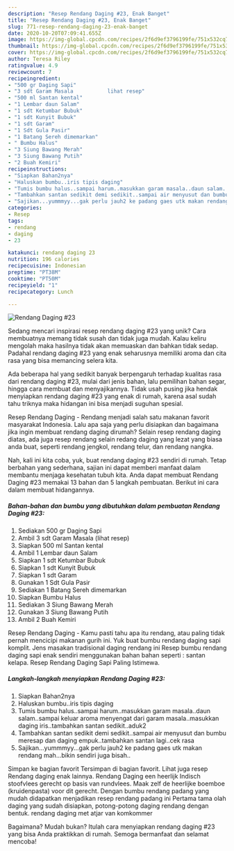 ```yaml
---
description: "Resep Rendang Daging #23, Enak Banget"
title: "Resep Rendang Daging #23, Enak Banget"
slug: 771-resep-rendang-daging-23-enak-banget
date: 2020-10-20T07:09:41.655Z
image: https://img-global.cpcdn.com/recipes/2f6d9ef3796199fe/751x532cq70/rendang-daging-23-foto-resep-utama.jpg
thumbnail: https://img-global.cpcdn.com/recipes/2f6d9ef3796199fe/751x532cq70/rendang-daging-23-foto-resep-utama.jpg
cover: https://img-global.cpcdn.com/recipes/2f6d9ef3796199fe/751x532cq70/rendang-daging-23-foto-resep-utama.jpg
author: Teresa Riley
ratingvalue: 4.9
reviewcount: 7
recipeingredient:
- "500 gr Daging Sapi"
- "3 sdt Garam Masala           lihat resep"
- "500 ml Santan kental"
- "1 Lembar daun Salam"
- "1 sdt Ketumbar Bubuk"
- "1 sdt Kunyit Bubuk"
- "1 sdt Garam"
- "1 Sdt Gula Pasir"
- "1 Batang Sereh dimemarkan"
- " Bumbu Halus"
- "3 Siung Bawang Merah"
- "3 Siung Bawang Putih"
- "2 Buah Kemiri"
recipeinstructions:
- "Siapkan Bahan2nya"
- "Haluskan bumbu..iris tipis daging"
- "Tumis bumbu halus..sampai harum..masukkan garam masala..daun salam..sampai keluar aroma menyengat dari garam masala..masukkan daging iris..tambahkan santan sedikit..aduk2"
- "Tambahkan santan sedikit demi sedikit..sampai air menyusut dan bumbu meresap dan daging empuk..tambahkan santan lagi..cek rasa"
- "Sajikan...yummmyy...gak perlu jauh2 ke padang gaes utk makan rendang mah...bikin sendiri juga bisah.."
categories:
- Resep
tags:
- rendang
- daging
- 23

katakunci: rendang daging 23 
nutrition: 196 calories
recipecuisine: Indonesian
preptime: "PT38M"
cooktime: "PT50M"
recipeyield: "1"
recipecategory: Lunch

---
```



![Rendang Daging #23](https://img-global.cpcdn.com/recipes/2f6d9ef3796199fe/751x532cq70/rendang-daging-23-foto-resep-utama.jpg)

Sedang mencari inspirasi resep rendang daging #23 yang unik? Cara membuatnya memang tidak susah dan tidak juga mudah. Kalau keliru mengolah maka hasilnya tidak akan memuaskan dan bahkan tidak sedap. Padahal rendang daging #23 yang enak seharusnya memiliki aroma dan cita rasa yang bisa memancing selera kita.

Ada beberapa hal yang sedikit banyak berpengaruh terhadap kualitas rasa dari rendang daging #23, mulai dari jenis bahan, lalu pemilihan bahan segar, hingga cara membuat dan menyajikannya. Tidak usah pusing jika hendak menyiapkan rendang daging #23 yang enak di rumah, karena asal sudah tahu triknya maka hidangan ini bisa menjadi suguhan spesial.

Resep Rendang Daging - Rendang menjadi salah satu makanan favorit masyarakat Indonesia. Lalu apa saja yang perlu disiapkan dan bagaimana jika ingin membuat rendang daging dirumah? Selain resep rendang daging diatas, ada juga resep rendang selain redang daging yang lezat yang biasa anda buat, seperti rendang jengkol, rendang telur, dan rendang nangka.


Nah, kali ini kita coba, yuk, buat rendang daging #23 sendiri di rumah. Tetap berbahan yang sederhana, sajian ini dapat memberi manfaat dalam membantu menjaga kesehatan tubuh kita. Anda dapat membuat Rendang Daging #23 memakai 13 bahan dan 5 langkah pembuatan. Berikut ini cara dalam membuat hidangannya.

<!--inarticleads1-->

##### Bahan-bahan dan bumbu yang dibutuhkan dalam pembuatan Rendang Daging #23:

1. Sediakan 500 gr Daging Sapi
1. Ambil 3 sdt Garam Masala           (lihat resep)
1. Siapkan 500 ml Santan kental
1. Ambil 1 Lembar daun Salam
1. Siapkan 1 sdt Ketumbar Bubuk
1. Siapkan 1 sdt Kunyit Bubuk
1. Siapkan 1 sdt Garam
1. Gunakan 1 Sdt Gula Pasir
1. Sediakan 1 Batang Sereh dimemarkan
1. Siapkan  Bumbu Halus
1. Sediakan 3 Siung Bawang Merah
1. Gunakan 3 Siung Bawang Putih
1. Ambil 2 Buah Kemiri


Resep Rendang Daging - Kamu pasti tahu apa itu rendang, atau paling tidak pernah mencicipi makanan gurih ini. Yuk buat bumbu rendang daging sapi komplit. Jens masakan tradisional daging rendang ini Resep bumbu rendang daging sapi enak sendiri menggunakan bahan bahan seperti : santan kelapa. Resep Rendang Daging Sapi Paling Istimewa. 

<!--inarticleads2-->

##### Langkah-langkah menyiapkan Rendang Daging #23:

1. Siapkan Bahan2nya
1. Haluskan bumbu..iris tipis daging
1. Tumis bumbu halus..sampai harum..masukkan garam masala..daun salam..sampai keluar aroma menyengat dari garam masala..masukkan daging iris..tambahkan santan sedikit..aduk2
1. Tambahkan santan sedikit demi sedikit..sampai air menyusut dan bumbu meresap dan daging empuk..tambahkan santan lagi..cek rasa
1. Sajikan...yummmyy...gak perlu jauh2 ke padang gaes utk makan rendang mah...bikin sendiri juga bisah..


Simpan ke bagian favorit Tersimpan di bagian favorit. Lihat juga resep Rendang daging enak lainnya. Rendang Daging een heerlijk Indisch stoofvlees gerecht op basis van rundvlees. Maak zelf de heerlijke boemboe (kruidenpasta) voor dit gerecht. Dengan bumbu rendang padang yang mudah didapatkan menjadikan resep rendang padang ini Pertama tama olah daging yang sudah disiapkan, potong-potong daging rendang dengan bentuk. rendang daging met atjar van komkommer 

Bagaimana? Mudah bukan? Itulah cara menyiapkan rendang daging #23 yang bisa Anda praktikkan di rumah. Semoga bermanfaat dan selamat mencoba!
